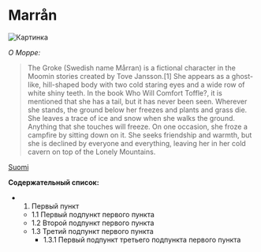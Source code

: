 # Marrån
![Картинка](https://pp.userapi.com/c630626/v630626964/31d46/dtY-onl87Og.jpg)

*О Морре:*

> The Groke (Swedish name Mårran) is a fictional character in the Moomin stories created by Tove Jansson.[1] She appears as a ghost-like, hill-shaped body with two cold staring eyes and a wide row of white shiny teeth. In the book Who Will Comfort Toffle?, it is mentioned that she has a tail, but it has never been seen. Wherever she stands, the ground below her freezes and plants and grass die. She leaves a trace of ice and snow when she walks the ground. Anything that she touches will freeze. On one occasion, she froze a campfire by sitting down on it. She seeks friendship and warmth, but she is declined by everyone and everything, leaving her in her cold cavern on top of the Lonely Mountains.

[Suomi](https://fi.wikipedia.org/wiki/M%C3%B6rk%C3%B6_(muumit))

**Содержательный список:**
- 1. Первый пункт
  - 1.1 Первый подпункт первого пункта
  - 1.2 Второй подпункт первого пункта
  - 1.3 Третий подпункт первого пункта
    - 1.3.1 Первый подпункт третьего подпункта первого пункта
